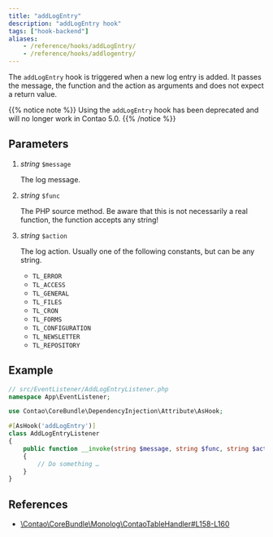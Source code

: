 ```yaml
---
title: "addLogEntry"
description: "addLogEntry hook"
tags: ["hook-backend"]
aliases:
    - /reference/hooks/addLogEntry/
    - /reference/hooks/addlogentry/
---
```



The `addLogEntry` hook is triggered when a new log entry is added. It passes
the message, the function and the action as arguments and does not expect 
a return value.

{{% notice note %}}
Using the `addLogEntry` hook has been deprecated and will no longer work in Contao 5.0.
{{% /notice %}}


## Parameters

1. *string* `$message`

    The log message.

2. *string* `$func`

    The PHP source method. Be aware that this is not necessarily a real function,
    the function accepts any string!

3. *string* `$action`

    The log action. Usually one of the following constants, but can be any string.

    - `TL_ERROR`
    - `TL_ACCESS`
    - `TL_GENERAL`
    - `TL_FILES`
    - `TL_CRON`
    - `TL_FORMS`
    - `TL_CONFIGURATION`
    - `TL_NEWSLETTER`
    - `TL_REPOSITORY`


## Example

```php
// src/EventListener/AddLogEntryListener.php
namespace App\EventListener;

use Contao\CoreBundle\DependencyInjection\Attribute\AsHook;

#[AsHook('addLogEntry')]
class AddLogEntryListener
{
    public function __invoke(string $message, string $func, string $action): void
    {
        // Do something …
    }
}
```


## References

* [\Contao\CoreBundle\Monolog\ContaoTableHandler#L158-L160](https://github.com/contao/contao/blob/4.7.6/core-bundle/src/Monolog/ContaoTableHandler.php#L158-L160)
